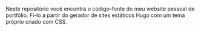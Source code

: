 Neste repositório você encontra o código-fonte do meu website pessoal de portfólio. Fi-lo a partir do gerador de sites estáticos Hugo com um tema próprio criado com CSS.
